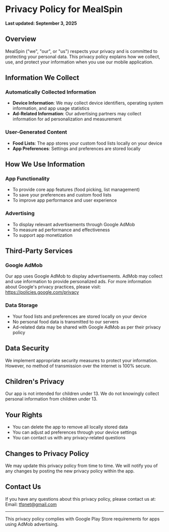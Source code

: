 # Privacy Policy for MealSpin

**Last updated: September 3, 2025**

## Overview
MealSpin ("we", "our", or "us") respects your privacy and is committed to protecting your personal data. This privacy policy explains how we collect, use, and protect your information when you use our mobile application.

## Information We Collect

### Automatically Collected Information
- **Device Information**: We may collect device identifiers, operating system information, and app usage statistics
- **Ad-Related Information**: Our advertising partners may collect information for ad personalization and measurement

### User-Generated Content
- **Food Lists**: The app stores your custom food lists locally on your device
- **App Preferences**: Settings and preferences are stored locally

## How We Use Information

### App Functionality
- To provide core app features (food picking, list management)
- To save your preferences and custom food lists
- To improve app performance and user experience

### Advertising
- To display relevant advertisements through Google AdMob
- To measure ad performance and effectiveness
- To support app monetization

## Third-Party Services

### Google AdMob
Our app uses Google AdMob to display advertisements. AdMob may collect and use information to provide personalized ads. For more information about Google's privacy practices, please visit: https://policies.google.com/privacy

### Data Storage
- Your food lists and preferences are stored locally on your device
- No personal food data is transmitted to our servers
- Ad-related data may be shared with Google AdMob as per their privacy policy

## Data Security
We implement appropriate security measures to protect your information. However, no method of transmission over the internet is 100% secure.

## Children's Privacy
Our app is not intended for children under 13. We do not knowingly collect personal information from children under 13.

## Your Rights
- You can delete the app to remove all locally stored data
- You can adjust ad preferences through your device settings
- You can contact us with any privacy-related questions

## Changes to Privacy Policy
We may update this privacy policy from time to time. We will notify you of any changes by posting the new privacy policy within the app.

## Contact Us
If you have any questions about this privacy policy, please contact us at:
Email: tfqnet@gmail.com

---

This privacy policy complies with Google Play Store requirements for apps using AdMob advertising.

